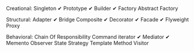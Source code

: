 Creational:
	Singleton ✔
	Prototype ✔
	Builder ✔
	Factory
	Abstract Factory

Structural:	
	Adapter ✔
	Bridge
	Composite ✔
	Decorator ✔
	Facade ✔
	Flyweight
	Proxy

Behavioral:
	Chain Of Responsibility
	Command
	iterator ✔
	Mediator ✔
	Memento
	Observer
	State
	Strategy
	Template Method
	Visitor
